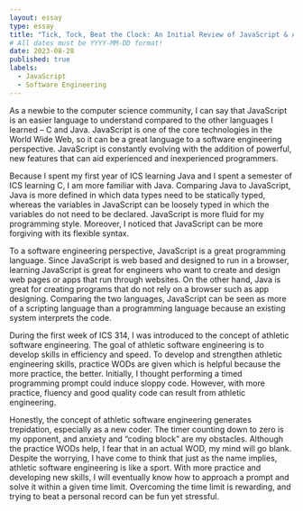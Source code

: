 ```yaml
---
layout: essay
type: essay
title: "Tick, Tock, Beat the Clock: An Initial Review of JavaScript & Athletic Software Engineering"
# All dates must be YYYY-MM-DD format!
date: 2023-08-28
published: true
labels:
  - JavaScript
  - Software Engineering
---
```

  As a newbie to the computer science community, I can say that JavaScript is an easier language to understand compared to the other languages I learned – C and Java. JavaScript is one of the core technologies in the World Wide Web, so it can be a great language to a software engineering perspective. JavaScript is constantly evolving with the addition of powerful, new features that can aid experienced and inexperienced programmers. 
  
  Because I spent my first year of ICS learning Java and I spent a semester of ICS learning C, I am more familiar with Java. Comparing Java to JavaScript, Java is more defined in which data types need to be statically typed, whereas the variables in JavaScript can be loosely typed in which the variables do not need to be declared. JavaScript is more fluid for my programming style. Moreover, I noticed that JavaScript can be more forgiving with its flexible syntax. 
  
  To a software engineering perspective, JavaScript is a great programming language. Since JavaScript is web based and designed to run in a browser, learning JavaScript is great for engineers who want to create and design web pages or apps that run through websites. On the other hand, Java is great for creating programs that do not rely on a browser such as app designing. Comparing the two languages, JavaScript can be seen as more of a scripting language than a programming language because an existing system interprets the code. 
  
  During the first week of ICS 314, I was introduced to the concept of athletic software engineering. The goal of athletic software engineering is to develop skills in efficiency and speed. To develop and strengthen athletic engineering skills, practice WODs are given which is helpful because the more practice, the better. Initially, I thought performing a timed programming prompt could induce sloppy code. However, with more practice, fluency and good quality code can result from athletic engineering. 
  
  Honestly, the concept of athletic software engineering generates trepidation, especially as a new coder. The timer counting down to zero is my opponent, and anxiety and “coding block” are my obstacles. Although the practice WODs help, I fear that in an actual WOD, my mind will go blank. Despite the worrying, I have come to think that just as the name implies, athletic software engineering is like a sport. With more practice and developing new skills, I will eventually know how to approach a prompt and solve it within a given time limit. Overcoming the time limit is rewarding, and trying to beat a personal record can be fun yet stressful.

